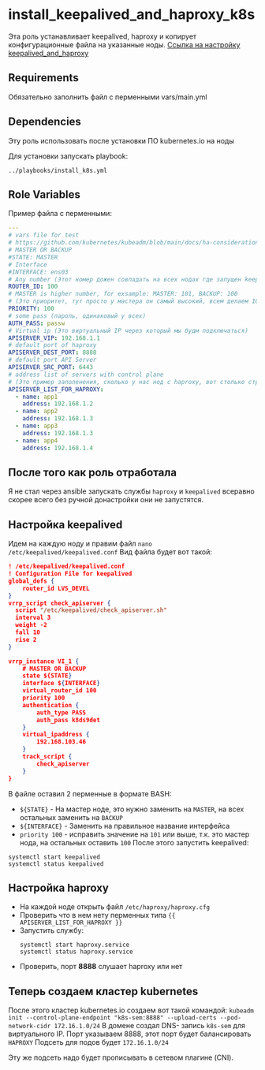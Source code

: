 install_keepalived_and_haproxy_k8s
=========
Эта роль устанавливает keepalived, haproxy и копирует конфигурационные файла на указанные ноды.
[Ссылка на настройку keepalived_and_haproxy](https://github.com/kubernetes/kubeadm/blob/main/docs/ha-considerations.md)

Requirements
------------
Обязательно заполнить файл с перменными vars/main.yml

Dependencies
--------------
Эту роль использовать после установки ПО kubernetes.io на ноды

Для установки запускать playbook: 
```
../playbooks/install_k8s.yml
```

Role Variables
--------------
Пример файла с перменными:
``` yaml
---
# vars file for test
# https://github.com/kubernetes/kubeadm/blob/main/docs/ha-considerations.md#kube-vip
# MASTER OR BACKUP
#STATE: MASTER
# Interface
#INTERFACE: ens03
# Any number (Этот номер дожен совпадать на всех нодах где запущен keepalived)
ROUTER_ID: 100
# MASTER is higher number, for exsample: MASTER: 101, BACKUP: 100
# (Это приоритет, тут просто у мастера он самый высокий, всем делаем 100, мастеру исправляем на 101)
PRIORITY: 100
# some pass (пароль, одинаковый у всех)
AUTH_PASS: passw
# Virtual ip (Это виртуальный IP через который мы будм подключаться)
APISERVER_VIP: 192.168.1.1
# default port of haproxy
APISERVER_DEST_PORT: 8888
# default port API Server
APISERVER_SRC_PORT: 6443
# address list of servers with control plane 
# (Это пример заполенения, сколько у нас нод с haproxy, вот столько строк и пишем в этом файле)
APISERVER_LIST_FOR_HAPROXY:
  - name: app1
    address: 192.168.1.2
  - name: app2
    address: 192.168.1.3
  - name: app3
    address: 192.168.1.3
  - name: app4
    address: 192.168.1.4

```
После того как роль отработала
---------------
Я не стал через ansible запускать службы  `haproxy` и `keepalived` всеравно скорее всего без ручной донастройки они не запустятся.

Настройка keepalived
-------------
Идем на каждую ноду и правим файл `nano /etc/keepalived/keepalived.conf`
Вид файла будет вот такой:
``` json
! /etc/keepalived/keepalived.conf
! Configuration File for keepalived
global_defs {
    router_id LVS_DEVEL
}
vrrp_script check_apiserver {
  script "/etc/keepalived/check_apiserver.sh"
  interval 3
  weight -2
  fall 10
  rise 2
}

vrrp_instance VI_1 {
    # MASTER OR BACKUP
    state ${STATE}
    interface ${INTERFACE}
    virtual_router_id 100
    priority 100
    authentication {
        auth_type PASS
        auth_pass k8ds9det
    }
    virtual_ipaddress {
        192.168.103.46
    }
    track_script {
        check_apiserver
    }
}
```
В файле оставил 2 перменные в формате BASH:
  * `${STATE}` - На мастер ноде, это нужно заменить на `MASTER`, на всех остальных заменить на `BACKUP`
  * `${INTERFACE}` - Заменить на правильное название интерфейса
  * `priority 100` - исправить значение на `101` или выше, т.к. это мастер нода, на остальных оставить `100`
После этого запустить keepalived:
```
systemctl start keepalived
systemctl status keepalived
```
Настройка haproxy
------------------
  * На каждой ноде открыть файл `/etc/haproxy/haproxy.cfg`
  * Проверить что в нем нету перменных типа `{{ APISERVER_LIST_FOR_HAPROXY }}`
  * Запустить службу: 
    ```
    systemctl start haproxy.service
    systemctl status haproxy.service
    ```
  * Проверить, порт **8888** слушает haproxy или нет

Теперь создаем кластер kubernetes
--------------
После этого кластер kubernetes.io создаем вот такой командой:
`kubeadm init --control-plane-endpoint "k8s-sem:8888" --upload-certs --pod-network-cidr 172.16.1.0/24`
В домене создал DNS- запись `k8s-sem` для виртуального IP.
Порт указываем 8888, этот порт будет балансировать `HAPROXY`
Подсеть для подов будет `172.16.1.0/24`

Эту же подсеть надо будет прописывать в сетевом плагине (CNI).

